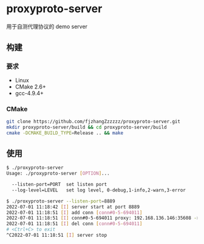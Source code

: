 # proxyproto-server
用于自测代理协议的 demo server

## 构建

### 要求

- Linux
- CMake 2.6+
- gcc-4.9.4+

### CMake

```bash
git clone https://github.com/fjzhangZzzzzz/proxyproto-server.git
mkdir proxyproto-server/build && cd proxyproto-server/build
cmake -DCMAKE_BUILD_TYPE=Release .. && make
```

## 使用

```bash
$ ./proxyproto-server
Usage: ./proxyproto-server [OPTION]...

  --listen-port=PORT  set listen port
  --log-level=LEVEL   set log level, 0-debug,1-info,2-warn,3-error

$ ./proxyproto-server --listen-port=8889
2022-07-01 11:18:42 [I] server start at port 8889
2022-07-01 11:18:51 [I] add conn [conn#0-5-694011]
2022-07-01 11:18:51 [I] conn#0-5-694011 proxy: 192.168.136.146:35608 -> 192.168.136.152:8001
2022-07-01 11:18:51 [I] del conn [conn#0-5-694011]
# <Ctrl+C> to exit
^C2022-07-01 11:18:51 [I] server stop
```
